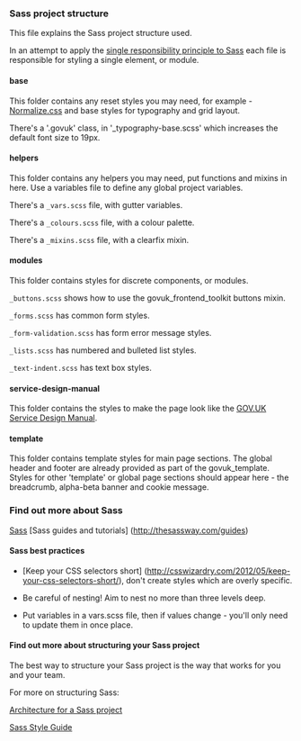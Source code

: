 ### Sass project structure

This file explains the Sass project structure used. 

In an attempt to apply the [single responsibility principle to Sass](http://csswizardry.com/2012/04/the-single-responsibility-principle-applied-to-css/) each file is responsible for styling a single element, or module.

#### base

This folder contains any reset styles you may need, for example - [Normalize.css](http://necolas.github.io/normalize.css/) and base styles for typography and grid layout.

There's a '.govuk' class, in '_typography-base.scss' which increases the default font size to 19px.

#### helpers

This folder contains any helpers you may need, put functions and mixins in here. 
Use a variables file to define any global project variables.

There's a `_vars.scss` file, with gutter variables.

There's a `_colours.scss` file, with a colour palette.

There's a `_mixins.scss` file, with a clearfix mixin.

#### modules

This folder contains styles for discrete components, or modules. 

`_buttons.scss` shows how to use the govuk_frontend_toolkit buttons mixin.

`_forms.scss` has common form styles.

`_form-validation.scss` has form error message styles.

`_lists.scss` has numbered and bulleted list styles.

`_text-indent.scss` has text box styles.

#### service-design-manual

This folder contains the styles to make the page look like the [GOV.UK Service Design Manual](https://www.gov.uk/service-manual).

#### template

This folder contains template styles for main page sections.
The global header and footer are already provided  as part of the govuk_template. 
Styles for other 'template' or global page sections should appear here - the breadcrumb, alpha-beta banner and cookie message.


### Find out more about Sass

[Sass](http://sass-lang.com/)
[Sass guides and tutorials] (http://thesassway.com/guides)

#### Sass best practices

* [Keep your CSS selectors short] (http://csswizardry.com/2012/05/keep-your-css-selectors-short/), don't create styles which are overly specific.
* Be careful of nesting! Aim to nest no more than three levels deep.

* Put variables in a vars.scss file, then if values change - you'll only need to update them in once place.


#### Find out more about structuring your Sass project

The best way to structure your Sass project is the way that works for you and your team. 

For more on structuring Sass:

[Architecture for a Sass project](http://www.sitepoint.com/architecture-sass-project/)

[Sass Style Guide](http://www.sitepoint.com/css-sass-styleguide/)


